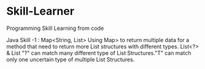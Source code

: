 # Skill-Learner
Programming Skill Learning from code

Java Skill -1 : Map<String, List<?>>
Using Map<String, List<?>> to return multiple data for a method that need to return more List structures with different types.
List<?> & List<T> "?" can match many different type of List
Structures."T" can match only one uncertain type of multiple List
Structures.
